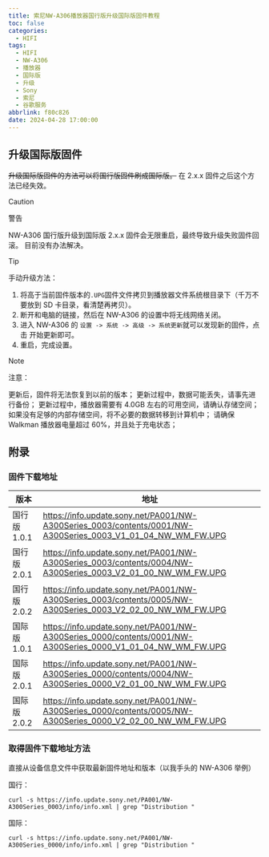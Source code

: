```yaml
---
title: 索尼NW-A306播放器国行版升级国际版固件教程
toc: false
categories:
  - HIFI
tags:
  - HIFI
  - NW-A306
  - 播放器
  - 国际版
  - 升级
  - Sony
  - 索尼
  - 谷歌服务
abbrlink: f80c826
date: 2024-04-28 17:00:00
---
```


## 升级国际版固件

~~升级国际版固件的方法可以将国行版固件刷成国际版。~~
在 2.x.x 固件之后这个方法已经失效。

> [!caution]
> 警告
>
> NW-A306 国行版升级到国际版 2.x.x 固件会无限重启，最终导致升级失败固件回滚。
> 目前没有办法解决。

<!-- more -->

> [!tip]
> 手动升级方法：
>
> 1. 将高于当前固件版本的`.UPG`固件文件拷贝到播放器文件系统根目录下（千万不要放到 SD 卡目录，看清楚再拷贝）。
> 2. 断开和电脑的链接，然后在 NW-A306 的设置中将无线网络关闭。
> 3. 进入 NW-A306 的 `设置 -> 系统 -> 高级 -> 系统更新`就可以发现新的固件，点击 开始更新即可。
> 4. 重启，完成设置。

> [!note]
> 注意：
>
> 更新后，固件将无法恢复到以前的版本；
> 更新过程中，数据可能丢失，请事先进行备份；
> 更新过程中，播放器需要有 4.0GB 左右的可用空间，请确认存储空间；
> 如果没有足够的内部存储空间，将不必要的数据转移到计算机中；
> 请确保 Walkman 播放器电量超过 60%，并且处于充电状态；

## 附录

### 固件下载地址

| 版本         | 地址                                                                                                         |
| ------------ | ------------------------------------------------------------------------------------------------------------ |
| 国行版 1.0.1 | https://info.update.sony.net/PA001/NW-A300Series_0003/contents/0001/NW-A300Series_0003_V1_01_04_NW_WM_FW.UPG |
| 国行版 2.0.1 | https://info.update.sony.net/PA001/NW-A300Series_0003/contents/0004/NW-A300Series_0003_V2_01_00_NW_WM_FW.UPG |
| 国行版 2.0.2 | https://info.update.sony.net/PA001/NW-A300Series_0003/contents/0005/NW-A300Series_0003_V2_02_00_NW_WM_FW.UPG |
| 国际版 1.0.1 | https://info.update.sony.net/PA001/NW-A300Series_0000/contents/0001/NW-A300Series_0000_V1_01_04_NW_WM_FW.UPG |
| 国际版 2.0.1 | https://info.update.sony.net/PA001/NW-A300Series_0000/contents/0004/NW-A300Series_0000_V2_01_00_NW_WM_FW.UPG |
| 国际版 2.0.2 | https://info.update.sony.net/PA001/NW-A300Series_0000/contents/0005/NW-A300Series_0000_V2_02_00_NW_WM_FW.UPG |

### 取得固件下载地址方法

直接从设备信息文件中获取最新固件地址和版本（以我手头的 NW-A306 举例）

国行：

```shell
curl -s https://info.update.sony.net/PA001/NW-A300Series_0003/info/info.xml | grep "Distribution "
```

国际：

```shell
curl -s https://info.update.sony.net/PA001/NW-A300Series_0000/info/info.xml | grep "Distribution "
```
